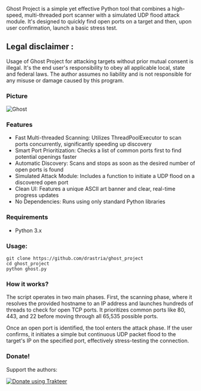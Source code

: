 Ghost Project is a simple yet effective Python tool that combines a high-speed, multi-threaded port scanner with a simulated UDP flood attack module. It's designed to quickly find open ports on a target and then, upon user confirmation, launch a basic stress test.

## Legal disclaimer :
Usage of Ghost Project for attacking targets without prior mutual consent is illegal. It's the end user's responsibility to obey all applicable local, state and federal laws. The author assumes no liability and is not responsible for any misuse or damage caused by this program.

### Picture
![Ghost](https://github.com/user-attachments/assets/7ec91817-86ce-4107-bd22-ad33a86bd85d)

### Features
- Fast Multi-threaded Scanning: Utilizes ThreadPoolExecutor to scan ports concurrently, significantly speeding up discovery
- Smart Port Prioritization: Checks a list of common ports first to find potential openings faster
- Automatic Discovery: Scans and stops as soon as the desired number of open ports is found
- Simulated Attack Module: Includes a function to initiate a UDP flood on a discovered open port
- Clean UI: Features a unique ASCII art banner and clear, real-time progress updates
- No Dependencies: Runs using only standard Python libraries

### Requirements
- Python 3.x

### Usage:
```
git clone https://github.com/drastria/ghost_project
cd ghost_project
python ghost.py
```

### How it works?

The script operates in two main phases. First, the scanning phase, where it resolves the provided hostname to an IP address and launches hundreds of threads to check for open TCP ports. It prioritizes common ports like 80, 443, and 22 before moving through all 65,535 possible ports.

Once an open port is identified, the tool enters the attack phase. If the user confirms, it initiates a simple but continuous UDP packet flood to the target's IP on the specified port, effectively stress-testing the connection.

### Donate!
Support the authors:

[![Donate using Trakteer](https://new.trakteer.id/_assets/v11/f005987b6b7970f1696c6a8e2306d192f63a03ae.png)](https://trakteer.id/drastria/gift)

